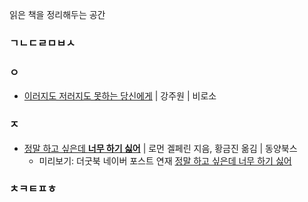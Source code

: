 읽은 책을 정리해두는 공간

### ㄱㄴㄷㄹㅁㅂㅅ

###  ㅇ
- [이러지도 저러지도 못하는 당신에게](https://github.com/codingbowoo/codingbowoo-resource/blob/master/stack/book/this_or_that.md) | 강주원 | 비로소

### ㅈ
- [정말 하고 싶은데 **너무 하기 싫어**](https://github.com/codingbowoo/codingbowoo-resource/blob/master/stack/book/addiction_procrastination_and_laziness.md) | 로먼 겔페린 지음, 황금진 옮김 | 동양북스
    - 미리보기: 더굿북 네이버 포스트 연재 [정말 하고 싶은데 너무 하기 싫어](https://m.post.naver.com/my/series/detail.nhn?seriesNo=395336&memberNo=29566044)
    
### ㅊㅋㅌㅍㅎ
